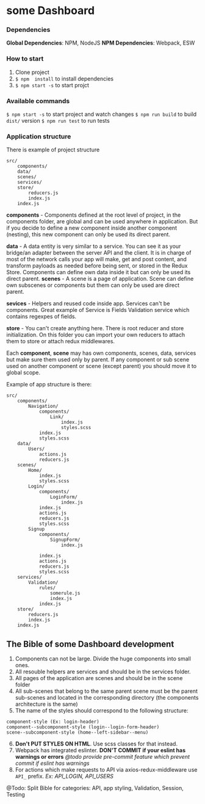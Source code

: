 # some Dashboard

### Dependencies
**Global Dependencies**: NPM, NodeJS
**NPM Dependencies**: Webpack, ESW

### How to start
1. Clone project
2. `$ npm  install` to install dependencies
3. `$ npm start -s` to start projct

### Available commands

`$ npm start -s` to start project and watch changes
`$ npm run build` to build `dist/` version
`$ npm run test` to run tests

### Application structure

There is example of project structure
```
src/
    components/
    data/
    scenes/
    services/
    store/
        reducers.js
        index.js
    index.js
```

**components** - Components defined at the root level of project, in the components folder, are global and can be used anywhere in  application. But if you decide to define a new component inside another component (nesting), this new component can only be used its direct parent.

**data** - A data entity is very similar to a service. You can see it as your bridge/an adapter between the server API and the client. It is in charge of most of the network calls your app will make, get and post content, and transform payloads as needed before being sent, or stored in the Redux Store. Components can define own data inside it but can only be used its direct parent. 
**scenes** - A scene is a page of application. Scene can define own subscenes or components but them can only be used are direct parent.

**sevices** - Helpers and reused code inside app. Services can't be components. Great example of Service is Fields Validation service which contains regexpes of fields.

**store** - You can't create anything here. There is root reducer and store initialization. On this folder you can import your own reducers to attach them to store or attach redux middlewares. 

Each **component**, **scene** may has own components, scenes, data, services but make sure them used only by parent. If any component or sub scene used on another component or scene (except parent) you should move it to global scope. 

Example of app structure is there: 

```
src/
    components/
        Navigation/
            components/
                Link/
                    index.js
                    styles.scss
            index.js
            styles.scss
    data/
        Users/
            actions.js
            reducers.js
    scenes/
        Home/
            index.js
            styles.scss
        Login/
            components/
                LoginForm/
                    index.js
            index.js
            actions.js
            reducers.js
            styles.scss
        Signup
            components/
                SignupForm/
                    index.js
                    
            index.js
            actions.js
            reducers.js
            styles.scss
    services/
        Validation/
            rules/
                somerule.js
                index.js
            index.js
    store/
        reducers.js
        index.js
    index.js
```

## The Bible of some Dashboard development

1. Components can not be large. Divide the huge components into small ones.
2. All resouble helpers are services and should be in the services folder.
3. All pages of the application are scenes and should be in the scene folder
4. All sub-scenes that belong to the same parent scene must be the parent sub-scenes and located in the corresponding directory (the components architecture is the same)
5. The name of the styles should correspond to the following structure:
```
component-style (Ex: login-header)
component--subcomponent-style (login--login-form-header)
scene--subcomponent-style (home--left-sidebar--menu)
```
6. **Don't PUT STYLES ON HTML**. Use scss classes for that instead. 
7. Webpack has integrated eslinter. **DON'T COMMIT if your eslint has warnings or errors** _@todo provide pre-commit feature which prevent commit if eslint has warnings_
8. For actions which make requests to API via axios-redux-middleware use `API_` prefix. _Ex: API_LOGIN, API_USERS_

@Todo: Split Bible for categories: API, app styling, Validation, Session, Testing
